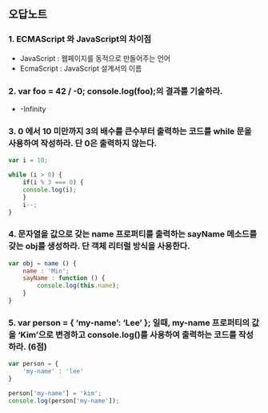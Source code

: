 ## 오답노트

### 1. ECMAScript 와 JavaScript의 차이점

- JavaScript : 웹페이지를 동적으로 만들어주는 언어
- EcmaScript : JavaScript 설계서의 이름



### 2. var foo = 42 / -0; console.log(foo);의 결과를 기술하라.

- -Infinity



### 3. 0 에서 10 미만까지 3의 배수를 큰수부터 출력하는 코드를 while 문을 사용하여 작성하라. 단 0은 출력하지 않는다.

```javascript
var i = 10;

while (i > 0) {
	if(i % 3 === 0) {
	console.log(i);
	}
	i--;
}
```



### 4. 문자열을 값으로 갖는 name 프로퍼티를 출력하는 sayName 메소드를 갖는 obj를 생성하라. 단 객체 리터럴 방식을 사용한다.

```javascript
var obj = name () {
	name : 'Min';
	sayName : function () {
		console.log(this.name);
	}
}
```



### 5. var person = { ‘my-name’: ‘Lee’ }; 일때, my-name 프로퍼티의 값을 ‘Kim’으로 변경하고 console.log()를 사용하여 출력하는 코드를 작성하라. (6점)

```javascript
var person = {
	'my-name' : 'lee'
}

person['my-name'] = 'kim';
console.log(person['my-name']);
```

